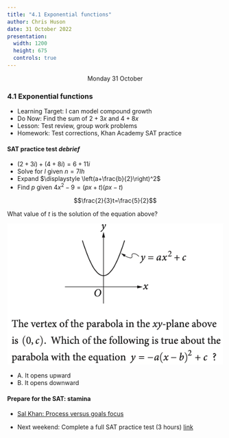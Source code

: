 ```yaml
---
title: "4.1 Exponential functions"
author: Chris Huson
date: 31 October 2022
presentation:
  width: 1200
  height: 675
  controls: true
---
```


<!-- slide -->
$\hspace{5cm}$ Monday 31 October

### 4.1 Exponential functions

- Learning Target: I can model compound growth
- Do Now: Find the sum of $2+3x$ and $4+8x$
- Lesson: Test review, group work problems
- Homework: Test corrections, Khan Academy SAT practice

<!-- slide -->

#### SAT practice test *debrief*

- $(2+3i)+(4+8i)=6+11i$
- Solve for $l$ given $n = 7lh$
- Expand $\displaystyle \left(a+\frac{b}{2}\right)^2$
- Find $p$ given $4x^2 − 9 = (px + t)(px − t)$

<!-- slide -->

$$\frac{2}{3}t=\frac{5}{2}$$

What value of $t$ is the solution of the equation above?

<!-- slide -->

![SAT6 - number 11](../graphics/4-1parabola-big.png)

- A. It opens upward
- B. It opens downward

<!-- slide -->

#### Prepare for the SAT: stamina

- [Sal Khan: Process versus goals focus](https://www.youtube.com/watch?v=_lyyvZFiAjQ)

- Next weekend: Complete a full SAT practice test (3 hours) [link](https://www.khanacademy.org/mission/sat)
